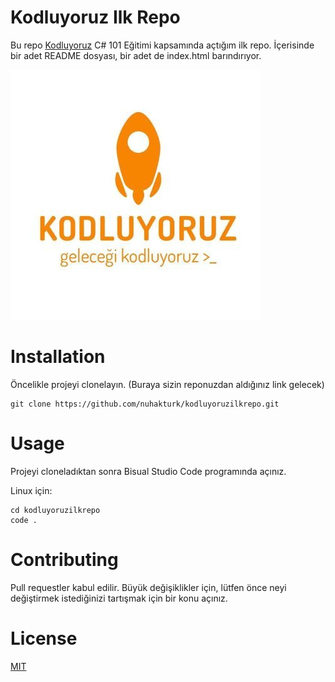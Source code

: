 # Kodluyoruz Ilk Repo

Bu repo [Kodluyoruz](http://www.kodluyoruz.org) C# 101 Eğitimi kapsamında açtığım ilk repo. İçerisinde bir adet README dosyası, bir adet de index.html barındırıyor.


![Kodluyoruz Logo](https://raw.githubusercontent.com/Kodluyoruz/taskforce/git/git/markdown-nedir-nasil-kullaniriz-/figures/kodluyoruz_logo.jpg)

# Installation

Öncelikle projeyi clonelayın. (Buraya sizin reponuzdan aldığınız link gelecek)

```
git clone https://github.com/nuhakturk/kodluyoruzilkrepo.git
```

# Usage

Projeyi cloneladıktan sonra Bisual Studio Code programında açınız.

Linux için:

```
cd kodluyoruzilkrepo
code .
```

# Contributing

Pull requestler kabul edilir. Büyük değişiklikler için, lütfen önce neyi değiştirmek istediğinizi tartışmak için bir konu açınız.

# License

[MIT](https://choosealicense.com/licenses/mit/)